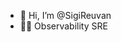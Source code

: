 - 👋 Hi, I’m @SigiReuvan
- :man_factory_worker: Observability SRE
<!---
SigiReuvan/SigiReuvan is a ✨ special ✨ repository because its `README.md` (this file) appears on your GitHub profile.
You can click the Preview link to take a look at your changes.
--->
